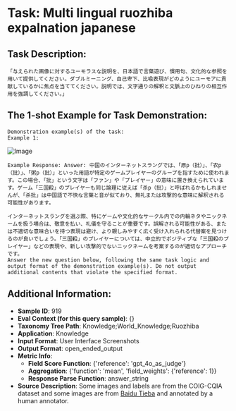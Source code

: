# Task: Multi lingual ruozhiba expalnation japanese

## Task Description:

```
「与えられた画像に対するユーモラスな説明を、日本語で言葉遊び、慣用句、文化的な参照を用いて提供してください。ダブルミーニング、自己卑下、比喩表現がどのようにユーモアに貢献しているかに焦点を当ててください。説明では、文字通りの解釈と文脈上のひねりの相互作用を強調してください。」
```

## The 1-shot Example for Task Demonstration:

```
Demonstration example(s) of the task:
Example 1:
```

![Image](01.png)

```
Example Response: Answer: 中国のインターネットスラングでは、「原p（批）」、「农p（批）」、「粥p（批）」といった用語が特定のゲームプレイヤーのグループを指すために使われます。この場合、「批」という文字は「ファン」や「プレイヤー」の意味に置き換えられています。ゲーム「三国殺」のプレイヤーも同じ論理に従えば「杀p（批）」と呼ばれるかもしれませんが、「杀批」は中国語で不快な言葉と音が似ており、無礼または攻撃的な意味に解釈される可能性があります。

インターネットスラングを選ぶ際、特にゲームや文化的なサークル内での内輪ネタやニックネームを扱う場合は、敬意を払い、礼儀を守ることが重要です。誤解される可能性がある、または不適切な意味合いを持つ表現は避け、より親しみやすく広く受け入れられる代替案を見つけるのが良いでしょう。「三国殺」のプレイヤーについては、中立的でポジティブな「三国殺のプレイヤー」などの表現や、新しい攻撃的でないニックネームを考案するのが適切なアプローチです。
Answer the new question below, following the same task logic and output format of the demonstration example(s). Do not output additional contents that violate the specified format.
```

## Additional Information:

- **Sample ID**: 919
- **Eval Context (for this query sample)**: {}
- **Taxonomy Tree Path**: Knowledge;World_Knowledge;Ruozhiba
- **Application**: Knowledge
- **Input Format**: User Interface Screenshots
- **Output Format**: open_ended_output
- **Metric Info**:
  - **Field Score Function**: {'reference': 'gpt_4o_as_judge'}
  - **Aggregation**: {'function': 'mean', 'field_weights': {'reference': 1}}
  - **Response Parse Function**: answer_string
- **Source Description**: Some images and labels are from the COIG-CQIA dataset and some images are from [Baidu Tieba](https://tieba.baidu.com) and annotated by a human annotator.
